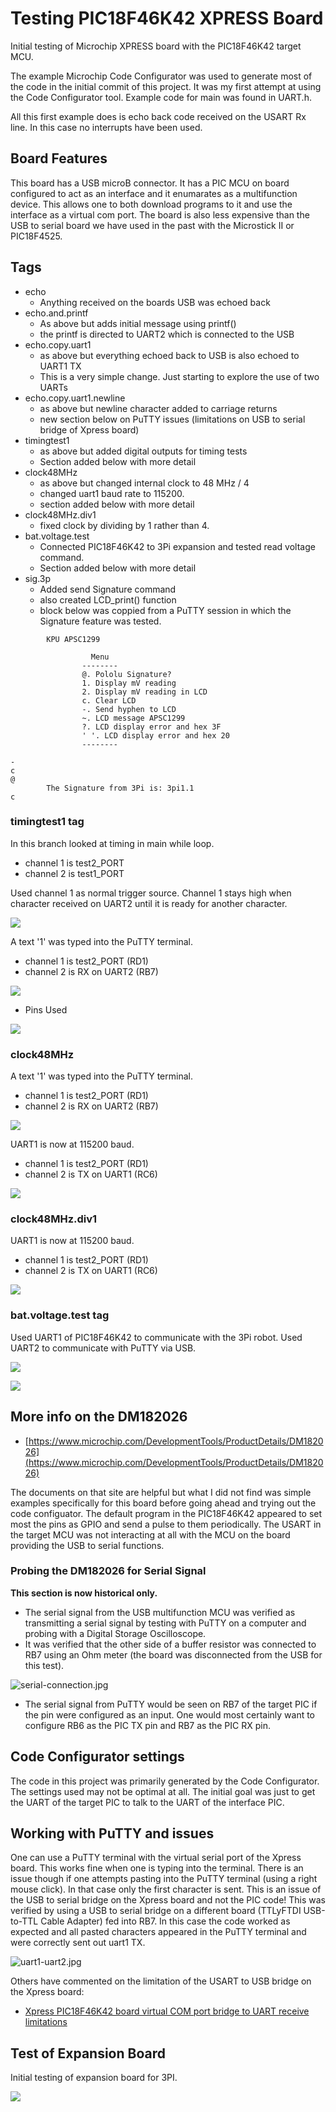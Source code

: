 # Testing PIC18F46K42 XPRESS Board

Initial testing of Microchip XPRESS board with the PIC18F46K42 target MCU.

The example Microchip Code Configurator was used to generate most of the code in the initial commit of this project.
It was my first attempt at using the Code Configurator tool. Example code for main was found in UART.h.

All this first example does is echo back code received on the USART Rx line. In this case no interrupts have been used.


## Board Features

This board has a USB microB connector. It has a PIC MCU on board configured to act as an interface and it enumarates as 
a multifunction device. This allows one to both download programs to it and use the interface as a virtual com port. The board
is also less expensive than the USB to serial board we have used in the past with the Microstick II or PIC18F4525.

## Tags

* echo 
    * Anything received on the boards USB was echoed back
* echo.and.printf
    * As above but adds initial message using printf() 
	* the printf is directed to UART2 which is connected to the USB
* echo.copy.uart1
    * as above but everything echoed back to USB is also echoed to UART1 TX
	* This is a very simple change. Just starting to explore the use of two UARTs
* echo.copy.uart1.newline
    * as above but newline character added to carriage returns
	* new section below on PuTTY issues (limitations on USB to serial bridge of Xpress board)
* timingtest1
    * as above but added digital outputs for timing tests
    * Section added below with more detail
* clock48MHz
    * as above but changed internal clock to 48 MHz / 4
	* changed uart1 baud rate to 115200.
	* section added below with more detail
* clock48MHz.div1
    * fixed clock by dividing by 1 rather than 4.
* bat.voltage.test
    * Connected PIC18F46K42 to 3Pi expansion and tested read voltage command.
	* Section added below with more detail
* sig.3p
    * Added send Signature command
	* also created LCD_print() function
	* block below was coppied from a PuTTY session in which the Signature feature
	  was tested.
	  
~~~~
        KPU APSC1299

                  Menu
                --------
                @. Pololu Signature?
                1. Display mV reading
                2. Display mV reading in LCD
                c. Clear LCD
                -. Send hyphen to LCD
                ~. LCD message APSC1299
                ?. LCD display error and hex 3F
                ' '. LCD display error and hex 20
                --------

-
c
@
        The Signature from 3Pi is: 3pi1.1
c
~~~~
	
### timingtest1 tag

In this branch looked at timing in main while loop.

* channel 1 is test2_PORT
* channel 2 is test1_PORT

Used channel 1 as normal trigger source. Channel 1 stays high when character received on UART2 until it is ready for another character.

![](images/test1-test2.jpg)

A text '1' was typed into the PuTTY terminal.
	
* channel 1 is test2_PORT  (RD1)
* channel 2 is RX on UART2 (RB7)
	
![](images/test2-RX-uart2.jpg)
	
* Pins Used

![](images/pins.png)

### clock48MHz

A text '1' was typed into the PuTTY terminal.
	
* channel 1 is test2_PORT  (RD1)
* channel 2 is RX on UART2 (RB7)
	
![](images/test2-RX-uart2-48MHz.jpg)

UART1 is now at 115200 baud.

* channel 1 is test2_PORT  (RD1)
* channel 2 is TX on UART1 (RC6)
	
![](images/test2-TX-uart1-48MHz.jpg)

### clock48MHz.div1

UART1 is now at 115200 baud.

* channel 1 is test2_PORT  (RD1)
* channel 2 is TX on UART1 (RC6)
	
![](images/test2-TX-uart1-48MHzD1.jpg)

### bat.voltage.test tag

Used UART1 of PIC18F46K42 to communicate with the 3Pi robot. Used UART2 to communicate with PuTTY via USB.

![](images/bat-voltage-test.jpg)

![](images/bat-voltage.png)

## More info on the DM182026

* [https://www.microchip.com/DevelopmentTools/ProductDetails/DM182026](https://www.microchip.com/DevelopmentTools/ProductDetails/DM182026)

The documents on that site are helpful but what I did not find was simple examples specifically for this board before going
ahead and trying out the code configuator. The default program in the PIC18F46K42 appeared to set most the pins as GPIO and 
send a pulse to them periodically. The USART in the target MCU was not interacting at all with the MCU on the board providing 
the USB to serial functions. 

### Probing the DM182026 for Serial Signal

**This section is now historical only.**

* The serial signal from the USB multifunction MCU was verified as transmitting a serial signal by 
  testing with PuTTY on a computer and probing with a Digital Storage Oscilloscope.
* It was verified that the other side of a buffer resistor was connected to RB7 using an Ohm meter (the board was disconnected 
  from the USB for this test).
  
![serial-connection.jpg](images/serial-connection.jpg)

* The serial signal from PuTTY would be seen on RB7 of the target PIC if the pin were configured as an input. One would most 
  certainly want to configure RB6 as the PIC TX pin and RB7 as the PIC RX pin.
  
## Code Configurator settings

The code in this project was primarily generated by the Code Configurator. The settings used may not be optimal at all. 
The initial goal was just to get the UART of the target PIC to talk to the UART of the interface PIC.

## Working with PuTTY and issues

One can use a PuTTY terminal with the virtual serial port of the Xpress board. This works fine when one is typing into the 
terminal. There is an issue though if one attempts pasting into the PuTTY terminal (using a right mouse click). In that case
only the first character is sent. This is an issue of the USB to serial bridge on the Xpress board and not the PIC code!
This was verified by using a USB to serial bridge on a different board (TTLyFTDI USB-to-TTL Cable Adapter) fed into RB7. In this case the code worked as expected
and all pasted characters appeared in the PuTTY terminal and were correctly sent out uart1 TX.

![uart1-uart2.jpg](images/uart1-uart2.jpg)

Others have commented on the limitation of the USART to USB bridge on the Xpress board:

* [Xpress PIC18F46K42 board virtual COM port bridge to UART receive limitations](https://www.microchip.com/forums/m1097510.aspx)

## Test of Expansion Board

Initial testing of expansion board for 3PI.

![](images/test-expansion-b.jpg)
